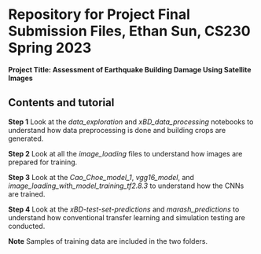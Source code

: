 # Repository for Project Final Submission Files, Ethan Sun, CS230 Spring 2023
**Project Title: Assessment of Earthquake Building Damage Using Satellite Images**

## Contents and tutorial ##
**Step 1**
Look at the *data_exploration* and *xBD_data_processing* notebooks to understand how data preprocessing is done and building crops are generated.

**Step 2**
Look at all the *image_loading* files to understand how images are prepared for training.

**Step 3**
Look at the *Cao_Choe_model_1*, *vgg16_model*, and *image_loading_with_model_training_tf2.8.3* to understand how the CNNs are trained.

**Step 4**
Look at the *xBD-test-set-predictions* and *marash_predictions* to understand how conventional transfer learning and simulation testing are conducted.

**Note**
Samples of training data are included in the two folders.
